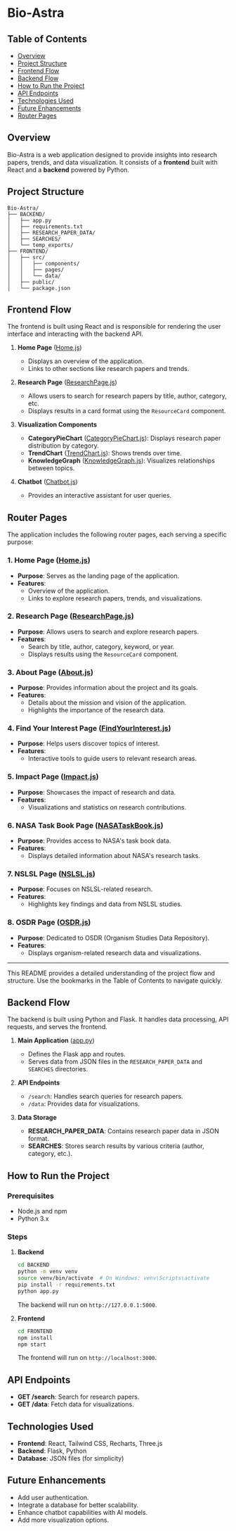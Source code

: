 # Bio-Astra

## Table of Contents
- [Overview](#overview)
- [Project Structure](#project-structure)
- [Frontend Flow](#frontend-flow)
- [Backend Flow](#backend-flow)
- [How to Run the Project](#how-to-run-the-project)
- [API Endpoints](#api-endpoints)
- [Technologies Used](#technologies-used)
- [Future Enhancements](#future-enhancements)
- [Router Pages](#router-pages)

## Overview
Bio-Astra is a web application designed to provide insights into research papers, trends, and data visualization. It consists of a **frontend** built with React and a **backend** powered by Python.

## Project Structure
```
Bio-Astra/
├── BACKEND/
│   ├── app.py
│   ├── requirements.txt
│   ├── RESEARCH_PAPER_DATA/
│   ├── SEARCHES/
│   └── temp_exports/
├── FRONTEND/
│   ├── src/
│   │   ├── components/
│   │   ├── pages/
│   │   └── data/
│   ├── public/
│   └── package.json
```

## Frontend Flow
The frontend is built using React and is responsible for rendering the user interface and interacting with the backend API.

1. **Home Page** ([Home.js](FRONTEND/src/pages/Home.js))
   - Displays an overview of the application.
   - Links to other sections like research papers and trends.

2. **Research Page** ([ResearchPage.js](FRONTEND/src/pages/ResearchPage.js))
   - Allows users to search for research papers by title, author, category, etc.
   - Displays results in a card format using the `ResourceCard` component.

3. **Visualization Components**
   - **CategoryPieChart** ([CategoryPieChart.js](FRONTEND/src/components/CategoryPieChart.js)): Displays research paper distribution by category.
   - **TrendChart** ([TrendChart.js](FRONTEND/src/components/TrendChart.js)): Shows trends over time.
   - **KnowledgeGraph** ([KnowledgeGraph.js](FRONTEND/src/components/KnowledgeGraph.js)): Visualizes relationships between topics.

4. **Chatbot** ([Chatbot.js](FRONTEND/src/components/Chatbot.js))
   - Provides an interactive assistant for user queries.

## Router Pages

The application includes the following router pages, each serving a specific purpose:

### 1. Home Page ([Home.js](FRONTEND/src/pages/Home.js))
- **Purpose**: Serves as the landing page of the application.
- **Features**:
  - Overview of the application.
  - Links to explore research papers, trends, and visualizations.

### 2. Research Page ([ResearchPage.js](FRONTEND/src/pages/ResearchPage.js))
- **Purpose**: Allows users to search and explore research papers.
- **Features**:
  - Search by title, author, category, keyword, or year.
  - Displays results using the `ResourceCard` component.

### 3. About Page ([About.js](FRONTEND/src/pages/About.js))
- **Purpose**: Provides information about the project and its goals.
- **Features**:
  - Details about the mission and vision of the application.
  - Highlights the importance of the research data.

### 4. Find Your Interest Page ([FindYourInterest.js](FRONTEND/src/pages/FindYourInterest.js))
- **Purpose**: Helps users discover topics of interest.
- **Features**:
  - Interactive tools to guide users to relevant research areas.

### 5. Impact Page ([Impact.js](FRONTEND/src/pages/Impact.js))
- **Purpose**: Showcases the impact of research and data.
- **Features**:
  - Visualizations and statistics on research contributions.

### 6. NASA Task Book Page ([NASATaskBook.js](FRONTEND/src/pages/NASATaskBook.js))
- **Purpose**: Provides access to NASA's task book data.
- **Features**:
  - Displays detailed information about NASA's research tasks.

### 7. NSLSL Page ([NSLSL.js](FRONTEND/src/pages/NSLSL.js))
- **Purpose**: Focuses on NSLSL-related research.
- **Features**:
  - Highlights key findings and data from NSLSL studies.

### 8. OSDR Page ([OSDR.js](FRONTEND/src/pages/OSDR.js))
- **Purpose**: Dedicated to OSDR (Organism Studies Data Repository).
- **Features**:
  - Displays organism-related research data and visualizations.

---

This README provides a detailed understanding of the project flow and structure. Use the bookmarks in the Table of Contents to navigate quickly.

## Backend Flow
The backend is built using Python and Flask. It handles data processing, API requests, and serves the frontend.

1. **Main Application** ([app.py](BACKEND/app.py))
   - Defines the Flask app and routes.
   - Serves data from JSON files in the `RESEARCH_PAPER_DATA` and `SEARCHES` directories.

2. **API Endpoints**
   - `/search`: Handles search queries for research papers.
   - `/data`: Provides data for visualizations.

3. **Data Storage**
   - **RESEARCH_PAPER_DATA**: Contains research paper data in JSON format.
   - **SEARCHES**: Stores search results by various criteria (author, category, etc.).

## How to Run the Project

### Prerequisites
- Node.js and npm
- Python 3.x

### Steps
1. **Backend**
   ```bash
   cd BACKEND
   python -m venv venv
   source venv/bin/activate  # On Windows: venv\Scripts\activate
   pip install -r requirements.txt
   python app.py
   ```
   The backend will run on `http://127.0.0.1:5000`.

2. **Frontend**
   ```bash
   cd FRONTEND
   npm install
   npm start
   ```
   The frontend will run on `http://localhost:3000`.

## API Endpoints
- **GET /search**: Search for research papers.
- **GET /data**: Fetch data for visualizations.

## Technologies Used
- **Frontend**: React, Tailwind CSS, Recharts, Three.js
- **Backend**: Flask, Python
- **Database**: JSON files (for simplicity)

## Future Enhancements
- Add user authentication.
- Integrate a database for better scalability.
- Enhance chatbot capabilities with AI models.
- Add more visualization options.

